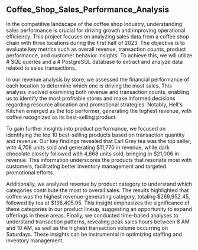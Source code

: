 ## Coffee_Shop_Sales_Performance_Analysis
In the competitive landscape of the coffee shop industry, understanding sales performance is crucial for driving growth and improving operational efficiency. This project focuses on analyzing sales data from a coffee shop chain with three locations during the first half of 2023. The objective is to evaluate key metrics such as overall revenue, transaction counts, product performance, and customer behavior insights. To achieve this, we will utilize # SQL queries and a        # PostgreSQL database to extract and analyze data related to sales transactions.

In our revenue analysis by store, we assessed the financial performance of each location to determine which one is driving the most sales. This analysis involved examining both revenue and transaction counts, enabling us to identify the most profitable stores and make informed decisions regarding resource allocation and promotional strategies. Notably, Hell's Kitchen emerged as the top performer, generating the highest revenue, with coffee recognized as its best-selling product.

To gain further insights into product performance, we focused on identifying the top 10 best-selling products based on transaction quantity and revenue. Our key findings revealed that Earl Grey tea was the top seller, with 4,708 units sold and generating $11,770 in revenue, while dark chocolate closely followed with 4,668 units sold, bringing in $21,006 in revenue. This information underscores the products that resonate most with customers, facilitating better inventory management and targeted promotional efforts.

Additionally, we analyzed revenue by product category to understand which categories contribute the most to overall sales. The results highlighted that coffee was the highest revenue-generating category, totaling $269,952.45, followed by tea at $196,405.95. This insight emphasizes the significance of these categories in our product lineup, suggesting an opportunity to expand offerings in these areas. Finally, we conducted time-based analyses to understand transaction patterns, revealing peak sales hours between 8 AM and 10 AM, as well as the highest transaction volume occurring on Saturdays. These insights can be instrumental in optimizing staffing and inventory management.
